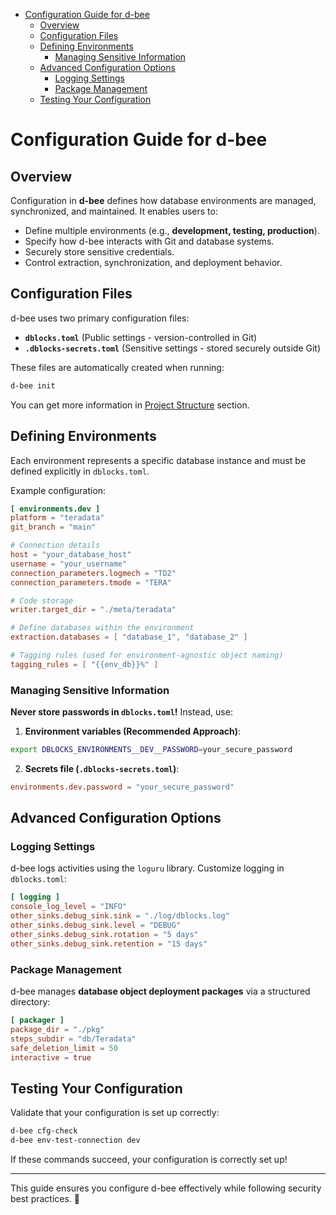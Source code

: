 - [Configuration Guide for d-bee](#configuration-guide-for-d-bee)
  - [Overview](#overview)
  - [Configuration Files](#configuration-files)
  - [Defining Environments](#defining-environments)
    - [Managing Sensitive Information](#managing-sensitive-information)
  - [Advanced Configuration Options](#advanced-configuration-options)
    - [Logging Settings](#logging-settings)
    - [Package Management](#package-management)
  - [Testing Your Configuration](#testing-your-configuration)

# Configuration Guide for d-bee

## Overview

Configuration in **d-bee** defines how database environments are managed, synchronized, and maintained. It enables users to:

- Define multiple environments (e.g., **development, testing, production**).
- Specify how d-bee interacts with Git and database systems.
- Securely store sensitive credentials.
- Control extraction, synchronization, and deployment behavior.

## Configuration Files

d-bee uses two primary configuration files:

- **`dblocks.toml`** (Public settings - version-controlled in Git)
- **`.dblocks-secrets.toml`** (Sensitive settings - stored securely outside Git)

These files are automatically created when running:

```bash
d-bee init
```

You can get more information in [Project Structure](project_structure.md) section.

## Defining Environments

Each environment represents a specific database instance and must be defined explicitly in `dblocks.toml`.

Example configuration:

```toml
[ environments.dev ]
platform = "teradata"
git_branch = "main"

# Connection details
host = "your_database_host"
username = "your_username"
connection_parameters.logmech = "TD2"
connection_parameters.tmode = "TERA"

# Code storage
writer.target_dir = "./meta/teradata"

# Define databases within the environment
extraction.databases = [ "database_1", "database_2" ]

# Tagging rules (used for environment-agnostic object naming)
tagging_rules = [ "{{env_db}}%" ]
```

### Managing Sensitive Information

**Never store passwords in `dblocks.toml`!** Instead, use:

1. **Environment variables (Recommended Approach)**:

  ```bash
  export DBLOCKS_ENVIRONMENTS__DEV__PASSWORD=your_secure_password
  ```

2. **Secrets file (`.dblocks-secrets.toml`)**:

  ```toml
  environments.dev.password = "your_secure_password"
  ```

## Advanced Configuration Options

### Logging Settings

d-bee logs activities using the `loguru` library. Customize logging in `dblocks.toml`:

```toml
[ logging ]
console_log_level = "INFO"
other_sinks.debug_sink.sink = "./log/dblocks.log"
other_sinks.debug_sink.level = "DEBUG"
other_sinks.debug_sink.rotation = "5 days"
other_sinks.debug_sink.retention = "15 days"
```

### Package Management

d-bee manages **database object deployment packages** via a structured directory:

```toml
[ packager ]
package_dir = "./pkg"
steps_subdir = "db/Teradata"
safe_deletion_limit = 50
interactive = true
```

## Testing Your Configuration

Validate that your configuration is set up correctly:

```bash
d-bee cfg-check
d-bee env-test-connection dev
```

If these commands succeed, your configuration is correctly set up!

--------------------------------------------------------------------------------

This guide ensures you configure d-bee effectively while following security best practices. 🚀
